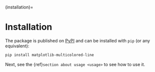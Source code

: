 (installation)=

# Installation

The package is published on [PyPI](https://pypi.org/project/matplotlib-multicolored-line/) and can be installed with `pip` (or any equivalent):

```bash
pip install matplotlib-multicolored-line
```

Next, see the {ref}`section about usage <usage>` to see how to use it.
